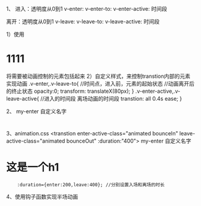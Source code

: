 1、
进入：透明度从0到1
    v-enter:
    v-enter-to:
    v-enter-active: 时间段

离开：透明度从0到1
    v-leave:
    v-leave-to:
    v-leave-active: 时间段

1）使用<transtion> <h1>1111</h1>  </transtion>将需要被动画控制的元素包括起来
2）自定义样式，来控制transtion内部的元素实现动画
    .v-enter,.v-leave-to{
    //时间点，进入前，元素的起始状态
    //动画离开后的终止状态
        opacity:0;
        transform: translateX(80px);
    }
    .v-enter-active,.v-leave-active{
    //进入的时间段  离场动画的时间段
        transtion: all 0.4s ease;
    }

 2、 <transtion name="my">   my-enter  自定义名字
        <h1>  </h1>
    </transtion>



3、animation.css
    <transtion enter-active-class="animated bounceIn" leave-active-class="animated bounceOut" :duration:"400">   my-enter  自定义名字
            <h1 v-if="flag">这是一个h1</h1>
        </transtion>

        :duration={enter:200,leave:400}; //分别设置入场和离场的时长

4、使用钩子函数实现半场动画
